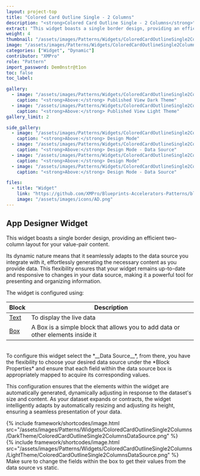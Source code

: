 ```yaml
---
layout: project-top
title: "Colored Card Outline Single - 2 Columns"
description: "<strong>Colored Card Outline Single - 2 Columns</strong>"
extract: "This widget boasts a single border design, providing an efficient two-column layout for your value-pair content."
weight: 4
thumbnail: "/assets/images/Patterns/Widgets/ColoredCardOutlineSingle2Columns/DarkTheme/ColoredCardOutlineSingle2ColumnsPublishedMode.png"
image: "/assets/images/Patterns/Widgets/ColoredCardOutlineSingle2Columns/DarkTheme/ColoredCardOutlineSingle2ColumnsPublishedMode.png"
categories: ["Widget", "Dynamic"]
contributor: "XMPro"
role: "Pattern"
import_password: Dem0nstr@t1on
toc: false
toc_label: 

gallery:
  - image: "/assets/images/Patterns/Widgets/ColoredCardOutlineSingle2Columns/DarkTheme/ColoredCardOutlineSingle2ColumnsPublishedMode.png"
    caption: "<strong>Above:</strong> Published View Dark Theme"
  - image: "/assets/images/Patterns/Widgets/ColoredCardOutlineSingle2Columns/LightTheme/ColoredCardOutlineSingle2ColumnsPublishedMode.png"
    caption: "<strong>Above:</strong> Published View Light Theme"
gallery_limit: 2

side_gallery:
  - image: "/assets/images/Patterns/Widgets/ColoredCardOutlineSingle2Columns/DarkTheme/ColoredCardOutlineSingle2ColumnsDesignMode.png"
    caption: "<strong>Above:</strong> Design Mode"
  - image: "/assets/images/Patterns/Widgets/ColoredCardOutlineSingle2Columns/DarkTheme/ColoredCardOutlineSingle2ColumnsDataSource.png"
    caption: "<strong>Above:</strong> Design Mode - Data Source"
  - image: "/assets/images/Patterns/Widgets/ColoredCardOutlineSingle2Columns/LightTheme/ColoredCardOutlineSingle2ColumnsDesignMode.png"
    caption: "<strong>Above:</strong> Design Mode"
  - image: "/assets/images/Patterns/Widgets/ColoredCardOutlineSingle2Columns/LightTheme/ColoredCardOutlineSingle2ColumnsDataSource.png"
    caption: "<strong>Above:</strong> Design Mode - Data Source"

files:
  - title: "Widget"
    link: "https://github.com/XMPro/Blueprints-Accelerators-Patterns/blob/master/Patterns/Widgets/Colored%20Card%20Display%20-%20Alternative%202%20Columns.xwid"
    image: "/assets/images/icons/AD.png"
---
```


## App Designer Widget
This widget boasts a single border design, providing an efficient two-column layout for your value-pair content. 

Its dynamic nature means that it seamlessly adapts to the data source you integrate with it, effortlessly generating the necessary content as you provide data. This flexibility ensures that your widget remains up-to-date and responsive to changes in your data source, making it a powerful tool for presenting and organizing information.

The widget is configured using: 

| Block                                  | Description                                                  |
| -------------------------------------- | ------------------------------------------------------------ |
| [Text](https://documentation.xmpro.com/blocks-toolbox/basic/text) | To display the live data |
| [Box](https://documentation.xmpro.com/blocks-toolbox/layout/box-and-data-repeater-box) | A Box is a simple block that allows you to add data or other elements inside it |

<br />
To configure this widget select the *__Data Source__*, from there, you have the flexibility to choose your desired data source under the *Block Properties* and ensure that each field within the data source box is appropriately mapped to acquire its corresponding values. 

This configuration ensures that the elements within the widget are automatically generated, dynamically adjusting in response to the dataset's size and content. As your dataset expands or contracts, the widget intelligently adapts by automatically resizing and adjusting its height, ensuring a seamless presentation of your data.
<div class="inline_image">{% include framework/shortcodes/image.html src="/assets/images/Patterns/Widgets/ColoredCardOutlineSingle2Columns/DarkTheme/ColoredCardOutlineSingle2ColumnsDataSource.png" %}</div>
<div class="inline_image">{% include framework/shortcodes/image.html src="/assets/images/Patterns/Widgets/ColoredCardOutlineSingle2Columns/LightTheme/ColoredCardOutlineSingle2ColumnsDataSource.png" %}</div>
Make sure to change the fields within the box to get their values from the data source vs static.